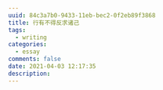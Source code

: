 ```yaml
---
uuid: 84c3a7b0-9433-11eb-bec2-0f2eb89f3868
title: 行有不得反求诸己
tags:
  - writing
categories:
  - essay
comments: false
date: 2021-04-03 12:17:35
description:
---
```

